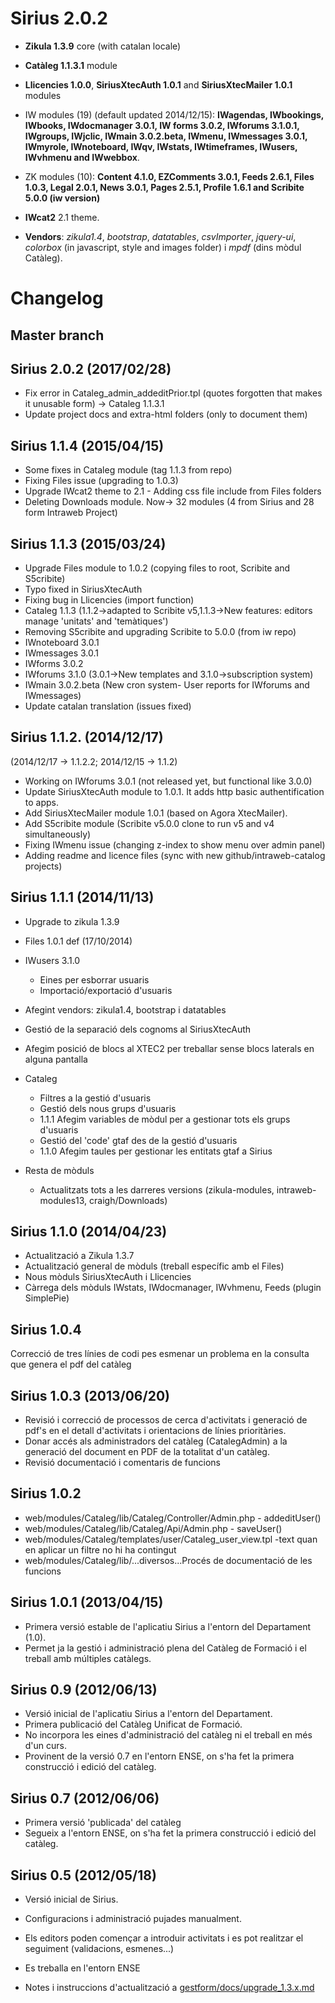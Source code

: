 Sirius 2.0.2
==============================

 - **Zikula 1.3.9** core (with catalan locale)

 - **Catàleg 1.1.3.1** module

 - **Llicencies 1.0.0**, **SiriusXtecAuth 1.0.1** and **SiriusXtecMailer 1.0.1** modules

 - IW modules (19) (default updated 2014/12/15): **IWagendas, IWbookings, IWbooks, IWdocmanager 3.0.1, IW forms 3.0.2, IWforums 3.1.0.1, IWgroups, IWjclic, IWmain 3.0.2.beta, IWmenu, IWmessages 3.0.1, IWmyrole, IWnoteboard, IWqv, IWstats, IWtimeframes, IWusers, IWvhmenu and IWwebbox**.

 - ZK modules (10): **Content 4.1.0, EZComments 3.0.1, Feeds 2.6.1, Files 1.0.3, Legal 2.0.1, News 3.0.1, Pages 2.5.1, Profile 1.6.1 and Scribite 5.0.0 (iw version)**

 - **IWcat2** 2.1 theme.

 - **Vendors**: *zikula1.4*, *bootstrap*, *datatables*, *csvImporter*, *jquery-ui*, *colorbox* (in javascript, style and images folder) i *mpdf* (dins mòdul Catàleg).
 

Changelog
=========

Master branch
-------------

Sirius 2.0.2 (2017/02/28)
-------------------------
  - Fix error in Cataleg_admin_addeditPrior.tpl (quotes forgotten that makes it unusable form) -> Cataleg 1.1.3.1
  - Update project docs and extra-html folders (only to document them)

Sirius 1.1.4 (2015/04/15)
-------------------------
  - Some fixes in Cataleg module (tag 1.1.3 from repo)
  - Fixing Files issue (upgrading to 1.0.3)
  - Upgrade IWcat2 theme to 2.1 - Adding css file include from Files folders
  - Deleting Downloads module. Now-> 32 modules (4 from Sirius and 28 form Intraweb Project)


Sirius 1.1.3 (2015/03/24)
------------------------
  - Upgrade Files module to 1.0.2 (copying files to root, Scribite and S5cribite)
  - Typo fixed in SiriusXtecAuth
  - Fixing bug in Llicencies (import function)
  - Cataleg 1.1.3 (1.1.2->adapted to Scribite v5,1.1.3->New features: editors manage 'unitats' and 'temàtiques')
  - Removing S5cribite and upgrading Scribite to 5.0.0 (from iw repo)
  - IWnoteboard 3.0.1
  - IWmessages 3.0.1
  - IWforms 3.0.2
  - IWforums 3.1.0 (3.0.1->New templates and 3.1.0->subscription system)
  - IWmain 3.0.2.beta (New cron system- User reports for IWforums and IWmessages)
  - Update catalan translation (issues fixed)

Sirius 1.1.2. (2014/12/17)
-------------------------
(2014/12/17 -> 1.1.2.2; 2014/12/15 -> 1.1.2) 
 - Working on IWforums 3.0.1 (not released yet, but functional like 3.0.0)
 - Update SiriusXtecAuth module to 1.0.1. It adds http basic authentification to apps.
 - Add SiriusXtecMailer module 1.0.1 (based on Agora XtecMailer).
 - Add S5cribite module (Scribite v5.0.0 clone to run v5 and v4 simultaneously)
 - Fixing IWmenu issue (changing z-index to show menu over admin panel)
 - Adding readme and licence files (sync with new github/intraweb-catalog projects) 

Sirius 1.1.1 (2014/11/13)
------------

 - Upgrade to zikula 1.3.9
 - Files 1.0.1 def (17/10/2014)
 - IWusers 3.1.0
   - Eines per esborrar usuaris
   - Importació/exportació d'usuaris
 - Afegint vendors: zikula1.4, bootstrap i datatables
 - Gestió de la separació dels cognoms al SiriusXtecAuth
 - Afegim posició de blocs al XTEC2 per treballar sense blocs laterals en alguna pantalla

 - Cataleg
   - Filtres a la gestió d'usuaris
   - Gestió dels nous grups d'usuaris
   - 1.1.1 Afegim variables de mòdul per a gestionar tots els grups d'usuaris
   - Gestió del 'code' gtaf des de la gestió d'usuaris
   - 1.1.0 Afegim taules per gestionar les entitats gtaf a Sirius 

- Resta de mòduls
   - Actualitzats tots a les darreres versions (zikula-modules, intraweb-modules13, craigh/Downloads)

Sirius 1.1.0 (2014/04/23)
------------

 - Actualització a Zikula 1.3.7
 - Actualització general de mòduls (treball específic amb el Files)
 - Nous mòduls SiriusXtecAuth i Llicencies
 - Càrrega dels mòduls IWstats, IWdocmanager, IWvhmenu, Feeds (plugin SimplePie)

Sirius 1.0.4
------------
Correcció de tres línies de codi pes esmenar un problema en la consulta que genera el pdf del catàleg

Sirius 1.0.3 (2013/06/20)
------------
 - Revisió i correcció de processos de cerca d'activitats i generació de pdf's en el detall d'activitats i orientacions de línies prioritàries.
 - Donar accés als administradors del catàleg (CatalegAdmin) a la generació del document en PDF de la totalitat d'un catàleg.
 - Revisió documentació i comentaris de funcions

Sirius 1.0.2 
------------
 - web/modules/Cataleg/lib/Cataleg/Controller/Admin.php - addeditUser()
 - web/modules/Cataleg/lib/Cataleg/Api/Admin.php - saveUser()
 - web/modules/Cataleg/templates/user/Cataleg_user_view.tpl -text quan en aplicar un filtre no hi ha contingut
 - web/modules/Cataleg/lib/...diversos...Procés de documentació de les funcions

Sirius 1.0.1 (2013/04/15)
------------
 - Primera versió estable de l'aplicatiu Sirius a l'entorn del Departament (1.0).
 - Permet ja la gestió i administració plena del Catàleg de Formació i el treball amb múltiples catàlegs.

Sirius 0.9 (2012/06/13)
----------
 - Versió inicial de l'aplicatiu Sirius a l'entorn del Departament.
 - Primera publicació del Catàleg Unificat de Formació.
 - No incorpora les eines d'administració del catàleg ni el treball en més d'un curs. 
 - Provinent de la versió 0.7 en l'entorn ENSE, on s'ha fet la primera construcció i edició del catàleg.

Sirius 0.7 (2012/06/06)
----------
 - Primera versió 'publicada' del catàleg
 - Segueix a l'entorn ENSE, on s'ha fet la primera construcció i edició del catàleg.

Sirius 0.5 (2012/05/18)
----------
 - Versió inicial de Sirius.
 - Configuracions i administració pujades manualment.
 - Els editors poden començar a introduir activitats i es pot realitzar el seguiment (validacions, esmenes...)
 - Es treballa en l'entorn ENSE


  - Notes i instruccions d'actualització a [gestform/docs/upgrade_1.3.x.md](gestform/docs/upgrade_1.3.x.md)

